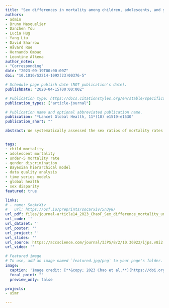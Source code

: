 ```yaml
---
title: "Sex differences in mortality among children, adolescents, and young people aged 0-24 years: a systematic assessment of national, regional, and global trends from 1990 to 2021"
authors:
- admin
- Bruno Masquelier
- Danzhen You
- Lucia Hug
- Yang Liu
- David Sharrow
- Håvard Rue
- Hernando Ombao
- Leontine Alkema
author_notes:
- "Corresponding"
date: "2023-09-19T00:00:00Z"
doi: "10.1016/S2214-109X(23)00376-5"

# Schedule page publish date (NOT publication's date).
publishDate: "2020-04-15T00:00:00Z"

# Publication type: https://docs.citationstyles.org/en/stable/specification.html#appendix-iii-types
publication_types: ["article-journal"]

# Publication name and optional abbreviated publication name.
publication: "*Lancet Global Health, 11*(10) e1519-e1530"
publication_short: ""

abstract: We systematically assessed the sex ratios of mortality rates in the early life course, from birth to age 24 years, for 200 countries and territories from 1990 to 2021. We compiled three extensive databases, including publicly available data sources for children (aged 0–4 years), adolescents (5–14 years), and young people (15–24 years). We modelled the relationship between the sex ratio and total mortality rate for each age group. This study provides insight into levels and trends in sex ratios of mortality and pinpoints countries with outlying sex ratios. We showed that chances of survival up to age 24 years tend to improve more rapidly for girls than boys as total mortality decreases, with a reversal of this trend at very low mortality. Further research should focus on explaining differences across countries and regions, and shed light on the contribution of cause-specific mortality to these sex differences. Targeted interventions or legislation should be taken to reduce sex disparities due to discrimination or excessive exposure to violence.


tags:
- child mortality
- adolescent mortality
- under-5 mortality rate
- gender discrimination
- Bayesian hierarchical model
- data quality analysis
- time series models
- global health
- sex disparity
featured: true

links:
# - name: SocArXiv
#   url: https://osf.io/preprints/socarxiv/5n3y8/
url_pdf: files/journal-article14_2023_ChaoF_Sex_difference_mortality_under_25.pdf
url_code: ''
url_dataset: ''
url_poster: ''
url_project: ''
url_slides: ''
url_source: https://accscience.com/journal/IJPS/8/2/10.36922/ijps.v8i2.332
url_video: ''

# Featured image
# To use, add an image named `featured.jpg/png` to your page's folder. 
image:
  caption: 'Image credit: [**&copy; 2023 Chao et al.**](https://doi.org/10.1016/S2214-109X(23)00376-5)'
  focal_point: ""
  preview_only: false

projects:
- u5mr

---
```

<div data-badge-details="right" data-badge-type="medium-donut" data-doi="10.1016/S2214-109X(23)00376-5" data-hide-no-mentions="true" class="altmetric-embed"></div>
